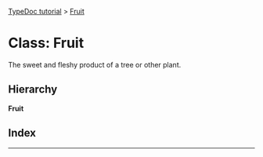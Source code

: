 [TypeDoc tutorial](../README.md) > [Fruit](../classes/fruit.md)

# Class: Fruit

The sweet and fleshy product of a tree or other plant.

## Hierarchy

**Fruit**

## Index

---

